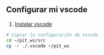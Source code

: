 ## Configurar mi vscode 

1. [Instalar vscode](https://code.visualstudio.com/Download)

```bash
# Copiar la configuración de vscode
cd ~/pit_ws/src
cp -r ./.vscode ~/pit_ws
```

```bash

```

